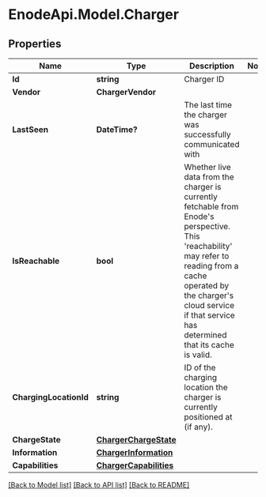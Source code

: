 # EnodeApi.Model.Charger

## Properties

Name | Type | Description | Notes
------------ | ------------- | ------------- | -------------
**Id** | **string** | Charger ID | 
**Vendor** | **ChargerVendor** |  | 
**LastSeen** | **DateTime?** | The last time the charger was successfully communicated with | 
**IsReachable** | **bool** | Whether live data from the charger is currently fetchable from Enode&#39;s perspective. This &#39;reachability&#39; may refer to reading from a cache operated by the charger&#39;s cloud service if that service has determined that its cache is valid. | 
**ChargingLocationId** | **string** | ID of the charging location the charger is currently positioned at (if any). | 
**ChargeState** | [**ChargerChargeState**](ChargerChargeState.md) |  | 
**Information** | [**ChargerInformation**](ChargerInformation.md) |  | 
**Capabilities** | [**ChargerCapabilities**](ChargerCapabilities.md) |  | 

[[Back to Model list]](../README.md#documentation-for-models) [[Back to API list]](../README.md#documentation-for-api-endpoints) [[Back to README]](../README.md)

